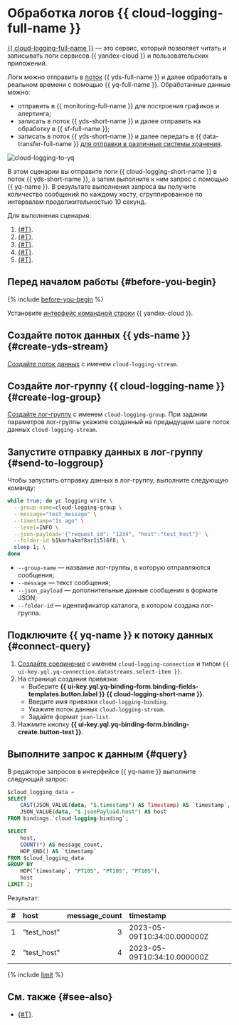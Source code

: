 # Обработка логов {{ cloud-logging-full-name }}

[{{ cloud-logging-full-name }}](../../logging/index.yaml) — это сервис, который позволяет читать и записывать логи сервисов {{ yandex-cloud }} и пользовательских приложений.

Логи можно отправить в [поток](../../data-streams/concepts/glossary.md#stream-concepts) {{ yds-full-name }} и далее обработать в реальном времени с помощью {{ yq-full-name }}. Обработанные данные можно:

* отправить в {{ monitoring-full-name }} для построения графиков и алертинга;
* записать в поток {{ yds-short-name }} и далее отправить на обработку в {{ sf-full-name }};
* записать в поток {{ yds-short-name }} и далее передать в {{ data-transfer-full-name }} [для отправки в различные системы хранения](../../data-streams/tutorials/data-ingestion.md).

![cloud-logging-to-yq](../../_assets/query/cloud-logging.png)

В этом сценарии вы отправите логи {{ cloud-logging-short-name }} в поток {{ yds-short-name }}, а затем выполните к ним запрос с помощью {{ yq-name }}. В результате выполнения запроса вы получите количество сообщений по каждому хосту, сгруппированное по интервалам продолжительностью 10 секунд.

Для выполнения сценария:

1. [{#T}](#create-yds-stream).
1. [{#T}](#create-log-group).
1. [{#T}](#send-to-loggroup).
1. [{#T}](#connect-query).
1. [{#T}](#query).

## Перед началом работы {#before-you-begin}

{% include [before-you-begin](../../_tutorials/_tutorials_includes/before-you-begin.md) %}

Установите [интерфейс командной строки](../../cli/quickstart.md#install) {{ yandex-cloud }}.

## Создайте поток данных {{ yds-name }} {#create-yds-stream}

[Создайте поток данных](../../data-streams/operations/manage-streams.md#create-data-stream) c именем `cloud-logging-stream`.

## Создайте лог-группу {{ cloud-logging-name }} {#create-log-group}

[Создайте лог-группу](../../logging/operations/create-group.md) c именем `cloud-logging-group`. При задании параметров лог-группы укажите созданный на предыдущем шаге поток данных `cloud-logging-stream`.

## Запустите отправку данных в лог-группу {#send-to-loggroup}

Чтобы запустить отправку данных в лог-группу, выполните следующую команду:

```bash
while true; do yc logging write \
  --group-name=cloud-logging-group \
  --message="test_message" \
  --timestamp="1s ago" \
  --level=INFO \
  --json-payload='{"request_id": "1234", "host":"test_host"}' \
  --folder-id b1kmrhakmf8ar1i5l6f8; \
  sleep 1; \
done
```

* `--group-name` — название лог-группы, в которую отправляются сообщения;
* `--message` — текст сообщения;
* `--json_payload` — дополнительные данные сообщения в формате JSON;
* `--folder-id` — идентификатор каталога, в котором создана лог-группа.

## Подключите {{ yq-name }} к потоку данных {#connect-query}

1. [Создайте соединение](../operations/connection.md#create) с именем `cloud-logging-connection` и типом `{{ ui-key.yql.yq-connection.datastreams.select-item }}`.
1. На странице создания привязки:
    * Выберите **{{ ui-key.yql.yq-binding-form.binding-fields-templates.button.label }} {{ cloud-logging-short-name }}**.
    * Введите имя привязки `cloud-logging-binding`.
    * Укажите поток данных `cloud-logging-stream`.
    * Задайте формат `json-list`.
1. Нажмите кнопку **{{ ui-key.yql.yq-binding-form.binding-create.button-text }}**.

## Выполните запрос к данным {#query}

В редакторе запросов в интерфейсе {{ yq-name }} выполните следующий запрос:

```sql
$cloud_logging_data = 
SELECT 
    CAST(JSON_VALUE(data, "$.timestamp") AS Timestamp) AS `timestamp`,
    JSON_VALUE(data, "$.jsonPayload.host") AS host
FROM bindings.`cloud-logging-binding`;

SELECT 
    host, 
    COUNT(*) AS message_count, 
    HOP_END() AS `timestamp`
FROM $cloud_logging_data
GROUP BY 
    HOP(`timestamp`, "PT10S", "PT10S", "PT10S"), 
    host
LIMIT 2;
```

Результат:

| # | host | message_count | timestamp |
| :--- | :--- | ---: | :--- |
| 1 | "test_host" | 3 | 2023-05-09T10:34:00.000000Z |
| 2 | "test_host" | 4 | 2023-05-09T10:34:10.000000Z |

{% include [limit](../_includes/select-limit.md) %}

## См. также {#see-also}

* [{#T}](../sources-and-sinks/data-streams.md).
